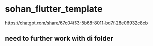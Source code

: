 # sohan_flutter_template

https://chatgpt.com/share/67c04f63-5b68-8011-bd7f-28e06932c8cb

## need to further work with **di** folder